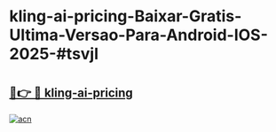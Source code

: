 # kling-ai-pricing-Baixar-Gratis-Ultima-Versao-Para-Android-IOS-2025-#tsvjl

# <h2><a href="https://ainizakaria.my?title=kling-ai-pricing&ref=24M">🔗👉 🔴 kling-ai-pricing</a></h2>

[![acn](https://github.com/user-attachments/assets/0f9c940e-d8b0-45ae-aac7-cd30a18b3e1c)](https://ainizakaria.my?title=kling-ai-pricing&ref=24M)

